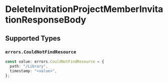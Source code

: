 # DeleteInvitationProjectMemberInvitationResponseBody


## Supported Types

### `errors.CouldNotFindResource`

```typescript
const value: errors.CouldNotFindResource = {
  path: "/Library",
  timestamp: "<value>",
};
```

